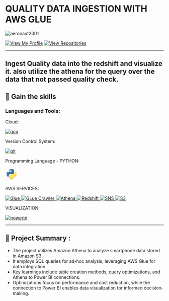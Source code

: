 # QUALITY DATA INGESTION WITH AWS GLUE


 <p align="left"> <img src="https://komarev.com/ghpvc/?username=aeronaut2001&label=Profile%20views&color=0e75b6&style=flat" alt="aeronaut2001" /> </p>
 
[![View My Profile](https://img.shields.io/badge/View-My_Profile-green?logo=GitHub)](https://github.com/aeronaut2001) 
 [![View Repositories](https://img.shields.io/badge/View-My_Repositories-blue?logo=GitHub)](https://github.com/aeronaut2001?tab=repositories)

---

## Ingest Quality data into the redshift and visualize it. also utilize the athena for the query over the data that not passed quality check.
📝 Gain the skills 
---

 <h3 align="left">Languages and Tools:</h3>

<p align="left"> Cloud: </p>

<a href="https://aws.amazon.com" target="_blank" rel="noreferrer"> <img src="https://upload.wikimedia.org/wikipedia/commons/9/93/Amazon_Web_Services_Logo.svg" alt="gcp" width="40" height="40"/> </a> </p>

<p align="left"> Version Control System: </p>

 <a href="https://git-scm.com/" target="_blank" rel="noreferrer"> <img src="https://www.vectorlogo.zone/logos/git-scm/git-scm-icon.svg" alt="git" width="40" height="40"/> </a> </p>

<p align="left"> Programming Language - PYTHON: </p>
    <a href="https://www.python.org" target="_blank" rel="noreferrer"> <img src="https://raw.githubusercontent.com/devicons/devicon/master/icons/python/python-original.svg" alt="python" width="40" height="40"/> </a> 

<p align="left"> AWS SERVICES: </p> 
  <a href="https://aws.amazon.com" target="_blank" rel="noreferrer"> <img src="https://svglogos.net/wp-content/uploads/aws-glue.svg" alt="Glue" width="40" height="40"/> </a> 
  <a href="https://aws.amazon.com" target="_blank" rel="noreferrer"> <img src="https://th.bing.com/th/id/OIP.AWF828U5z7rXUKN2G7SdxgAAAA?rs=1&pid=ImgDetMain" alt="GLue Crawler" width="40" height="40"/> </a> 
  <a href="https://aws.amazon.com" target="_blank" rel="noreferrer"> <img src="https://icon.icepanel.io/AWS/svg/Analytics/Athena.svg" alt="Athena" width="40" height="40"/> </a> 
  <a href="https://aws.amazon.com" target="_blank" rel="noreferrer"> <img src="https://icon.icepanel.io/AWS/svg/Analytics/Redshift.svg" alt="Redshift" width="40" height="40"/> </a> 
    <a href="https://aws.amazon.com" target="_blank" rel="noreferrer"> <img src="https://icon.icepanel.io/AWS/svg/App-Integration/Simple-Notification-Service.svg" alt="SNS" width="40" height="40"/> </a> 
<a href="https://aws.amazon.com" target="_blank" rel="noreferrer"> <img src="https://icon.icepanel.io/AWS/svg/Storage/Simple-Storage-Service.svg" alt="S3" width="40" height="40"/> </a> </p>




<p align="left"> VISUALIZATION: </p> 
<a href="https://app.powerbi.com/" target="_blank" rel="noreferrer"> <img src="https://th.bing.com/th/id/OIP._u15lNb4_Xdfz7i4A69_6AHaIG?rs=1&pid=ImgDetMain" alt="powerbi" width="40" height="40"/> </a></p>
 
 ---

## 📙 Project Summary :

- The project utilizes Amazon Athena to analyze smartphone data stored in Amazon S3.
- It employs SQL queries for ad-hoc analysis, leveraging AWS Glue for data integration.
- Key learnings include table creation methods, query optimizations, and Athena to Power BI connections.
- Optimizations focus on performance and cost reduction, while the connection to Power BI enables data visualization for informed decision-making.

